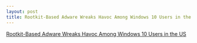 ```yaml
---
layout: post
title: Rootkit-Based Adware Wreaks Havoc Among Windows 10 Users in the US
---
```


[Rootkit-Based Adware Wreaks Havoc Among Windows 10 Users in the US](https://www.bleepingcomputer.com/news/security/rootkit-based-adware-wreaks-havoc-among-windows-10-users-in-the-us/)
